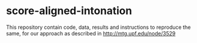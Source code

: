 # score-aligned-intonation
This repository contain code, data, results and instructions to reproduce the same, for our approach as described in http://mtg.upf.edu/node/3529
